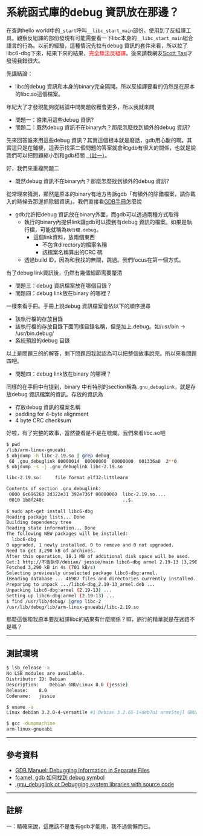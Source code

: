 # 系統函式庫的debug 資訊放在那邊？


在查詢hello world中的`_start`呼叫`__libc_start_main`部份，使用到了反組譯工具。觀察反組譯的部份發現有可能需要看一下libc本身的`__libc_start_main`組合語言的行為。以前的經驗，這種情況先拉有debug 資訊的套件來看，所以拉了libc6-dbg下來，結果下來的結果，<font color="red">完全無法反組譯</font>。後來請教網友[Scott Tasi](http://scottt.tw/)才發現我錯很大。

先講結論：

* libc的debug 資訊和本身的binary完全隔開。所以反組譯要看的仍然是在原本的libc.so這個檔案。

年紀大了才發現能夠從結論中問問題收穫會更多，所以我就來問

* 問題一：誰來用這些debug 資訊?
* 問題二：既然debug 資訊不在binary內？那麼怎麼找到額外的debug 資訊?

先來回答誰來用這些debug 資訊？其實這個根本就是廢話，gdb用心酸的啊。其實這只是在鋪梗，這表示找第二個問題的答案就會和gdb有很大的關係，也就是說我們可以把問題縮小到和gdb相關 [（註一）](#rk1)。

好，我們來重複問題二

* 既然debug 資訊不在binary內？那麼怎麼找到額外的debug 資訊?

從常理來猜測，顯然是原本的binary有地方告訴gdb「有額外的除錯檔案，請你載入的時候去那邊抓除錯資訊」。我們直接看[GDB手冊](https://sourceware.org/gdb/onlinedocs/gdb/Separate-Debug-Files.html)怎麼說

* gdb允許把debug 資訊放在binary外面，而gdb可以透過兩種方式取得
	* 執行的binary內提供link讓gdb可以摸到有debug 資訊的檔案。如果是執行檔，可能就稱為`執行檔.debug`。
		* 這個link資料，放兩個東西
			* 不包含directory的檔案名稱
			* 該檔案名稱算出的CRC 碼
  * 透過build ID，因為和我找的無關，跳過。我們focus在第一個方式。

有了debug link資訊後，仍然有幾個細節需要釐清

* 問題三：debug 資訊檔案放在哪個目錄？
* 問題四：debug link放在binary 的哪裡？

一樣來看手冊。手冊上說debug 資訊檔案會依以下的順序搜尋

* 該執行檔的存放目錄
* 該執行檔的存放目錄下面同樣目錄名稱，但是加上.debug。如/usr/bin -> /usr/bin.debug/
* 系統預設的debug 目錄

以上是問題三的的解答，剩下問題四我就認為可以把整個故事說完。所以來看問題四吧。

* 問題四：debug link放在binary 的哪裡？

同樣的在手冊中有提到，binary 中有特別的section稱為`.gnu_debuglink`，就是存放debug 資訊檔案的資訊。存放的資訊為

* 存放debug 資訊的檔案名稱
* padding for 4-byte alignment
* 4 byte CRC checksum

好啦，有了完整的故事，當然要看是不是在唬爛。我們來看libc.so吧

```sh
$ pwd
/lib/arm-linux-gnueabi
$ objdump -h libc-2.19.so | grep debug
 68 .gnu_debuglink 00000014  00000000  00000000  001336a0  2**0
$ objdump -s -j .gnu_debuglink libc-2.19.so 

libc-2.19.so:     file format elf32-littlearm

Contents of section .gnu_debuglink:
 0000 6c696263 2d322e31 392e736f 00000000  libc-2.19.so....
 0010 1b8f248c                             ..$. 
 
$ sudo apt-get install libc6-dbg
Reading package lists... Done
Building dependency tree       
Reading state information... Done
The following NEW packages will be installed:
  libc6-dbg
0 upgraded, 1 newly installed, 0 to remove and 0 not upgraded.
Need to get 3,290 kB of archives.
After this operation, 18.1 MB of additional disk space will be used.
Get:1 http://不告訴你/debian/ jessie/main libc6-dbg armel 2.19-13 [3,290 kB]
Fetched 3,290 kB in 4s (701 kB/s)      
Selecting previously unselected package libc6-dbg:armel.
(Reading database ... 46987 files and directories currently installed.)
Preparing to unpack .../libc6-dbg_2.19-13_armel.deb ...
Unpacking libc6-dbg:armel (2.19-13) ...
Setting up libc6-dbg:armel (2.19-13) ...
$ find /usr/lib/debug/ |grep libc-2
/usr/lib/debug/lib/arm-linux-gnueabi/libc-2.19.so
```

那麼這個和我原本要反組譯libc的結果有什麼關係？嘛，旅行的精華就是在迷路不是嗎？

---
## 測試環境

```sh
$ lsb_release -a
No LSB modules are available.
Distributor ID:	Debian
Description:	Debian GNU/Linux 8.0 (jessie)
Release:	8.0
Codename:	jessie

$ uname -a
Linux debian 3.2.0-4-versatile #1 Debian 3.2.65-1+deb7u1 armv5tejl GNU/Linux

$ gcc -dumpmachine
arm-linux-gnueabi
```

---
## 參考資料

* [GDB Manuel: Debugging Information in Separate Files](https://sourceware.org/gdb/onlinedocs/gdb/Separate-Debug-Files.html)
* [fcamel: gdb 如何找到 debug symbol](http://fcamel-life.blogspot.tw/2012/01/gdb-debug-symbol.html)
* [.gnu_debuglink or Debugging system libraries with source code](https://blogs.oracle.com/dbx/entry/gnu_debuglink_or_debugging_system)

---
## 註解
<a name="rk1"></a>
一：精確來說，這應該不是隻有gdb才能用，我不過偷懶而已。
